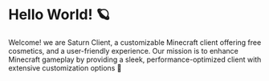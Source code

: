 # Hello World! 🪐
Welcome! we are Saturn Client, a customizable Minecraft client offering free cosmetics, and a user-friendly experience. Our mission is to enhance Minecraft gameplay by providing a sleek, performance-optimized client with extensive customization options 🎨
